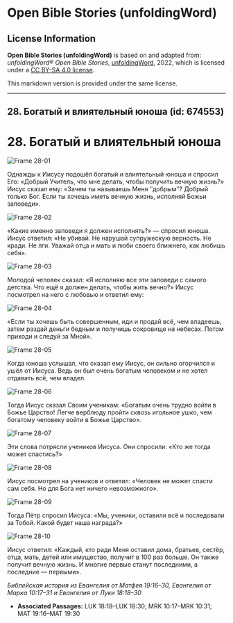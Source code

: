 # Open Bible Stories (unfoldingWord)

## License Information

**Open Bible Stories (unfoldingWord)** is based on and adapted from: _unfoldingWord® Open Bible Stories_, [unfoldingWord](https://unfoldingword.org/utw), 2022, which is licensed under a [CC BY-SA 4.0 license](https://creativecommons.org/licenses/by-sa/4.0/legalcode.en).

This markdown version is provided under the same license.



--------------------------------

## 28. Богатый и влиятельный юноша (id: 674553)

28\. Богатый и влиятельный юноша
================================

![Frame 28-01](https://cdn.door43.org/obs/jpg/360px/obs-en-28-01.jpg)

Однажды к Иисусу подошёл богатый и влиятельный юноша и спросил Его: «Добрый Учитель, что мне делать, чтобы получить вечную жизнь?» Иисус сказал ему: «Зачем ты называешь Меня ʺдобрымʺ? Добрый только Бог. Если ты хочешь иметь вечную жизнь, исполняй Божьи заповеди».

![Frame 28-02](https://cdn.door43.org/obs/jpg/360px/obs-en-28-02.jpg)

«Какие именно заповеди я должен исполнять?» — спросил юноша. Иисус ответил: «Не убивай. Не нарушай супружескую верность. Не кради. Не лги. Уважай отца и мать и люби своего ближнего, как любишь себя».

![Frame 28-03](https://cdn.door43.org/obs/jpg/360px/obs-en-28-03.jpg)

Молодой человек сказал: «Я исполняю все эти заповеди с самого детства. Что ещё я должен делать, чтобы жить вечно?» Иисус посмотрел на него с любовью и ответил ему:

![Frame 28-04](https://cdn.door43.org/obs/jpg/360px/obs-en-28-04.jpg)

«Если ты хочешь быть совершенным, иди и продай всё, чем владеешь, затем раздай деньги бедным и получишь сокровище на небесах. Потом приходи и следуй за Мной».

![Frame 28-05](https://cdn.door43.org/obs/jpg/360px/obs-en-28-05.jpg)

Когда юноша услышал, что сказал ему Иисус, он сильно огорчился и ушёл от Иисуса. Ведь он был очень богатым человеком и не хотел отдавать всё, чем владел.

![Frame 28-06](https://cdn.door43.org/obs/jpg/360px/obs-en-28-06.jpg)

Тогда Иисус сказал Своим ученикам: «Богатым очень трудно войти в Божье Царство! Легче верблюду пройти сквозь игольное ушко, чем богатому человеку войти в Божье Царство».

![Frame 28-07](https://cdn.door43.org/obs/jpg/360px/obs-en-28-07.jpg)

Эти слова потрясли учеников Иисуса. Они спросили: «Кто же тогда может спастись?»

![Frame 28-08](https://cdn.door43.org/obs/jpg/360px/obs-en-28-08.jpg)

Иисус посмотрел на учеников и ответил: «Человек не может спасти сам себя. Но для Бога нет ничего невозможного».

![Frame 28-09](https://cdn.door43.org/obs/jpg/360px/obs-en-28-09.jpg)

Тогда Пётр спросил Иисуса: «Мы, ученики, оставили всё и последовали за Тобой. Какой будет наша награда?»

![Frame 28-10](https://cdn.door43.org/obs/jpg/360px/obs-en-28-10.jpg)

Иисус ответил: «Каждый, кто ради Меня оставил дома, братьев, сестёр, отца, мать, детей или имущество, получит в 100 раз больше. Он также получит вечную жизнь. И многие первые станут последними, а последние — первыми».

*Библейская история из Евангелия от Матфея 19:16–30, Евангелия от Марка 10:17–31 и Евангелия от Луки 18:18–30*

* **Associated Passages:** LUK 18:18–LUK 18:30; MRK 10:17–MRK 10:31; MAT 19:16–MAT 19:30

